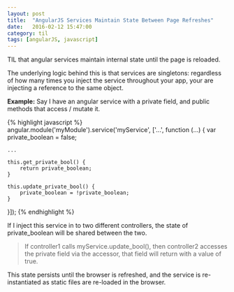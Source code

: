 ```yaml
---
layout: post
title:  "AngularJS Services Maintain State Between Page Refreshes"
date:   2016-02-12 15:47:00
category: til
tags: [angularJS, javascript]
---
```


TIL that angular services maintain internal state until the page is reloaded.

The underlying logic behind this is that services are singletons: regardless of how many times you inject the service throughout your app, your are injecting a reference to the same object.

__Example:__ Say I have an angular service with a private field, and public methods that access / mutate it.

{% highlight javascript %}
angular.module('myModule').service('myService', ['...', function (...) {
	var private_boolean = false;

	...

	this.get_private_bool() {
		return private_boolean;
	}

	this.update_private_bool() {
		private_boolean = !private_boolean;
	}


}]);
{% endhighlight %}

If I inject this service in to two different controllers, the state of private_boolean will be shared between the two.

> If controller1 calls myService.update_bool(), then controller2 accesses the private field via the accessor, that field will return with a value of true.

This state persists until the browser is refreshed, and the service is re-instantiated as static files are re-loaded in the browser.
